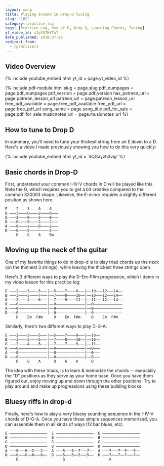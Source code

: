 ```yaml
---
layout: song
title: Playing around in Drop-D tuning
slug: "162"
category: practice_log
tags: [Practice Log, Key of D, Drop D, Learning Chords, Tuning]
yt_video_id: s1yXG7HYTuY
date_published: 2018-07-20
redirect_from:
  - /practice/1
---
```


## Video Overview

{% include youtube_embed.html yt_id = page.yt_video_id %}

{% include pdf-module.html slug = page.slug pdf_numpages = page.pdf_numpages pdf_version = page.pdf_version has_patreon_url = page.patreon_lesson_url patreon_url = page.patreon_lesson_url free_pdf_available = page.free_pdf_available free_pdf_url = page.free_pdf_url song_name = page.song_title pdf_for_sale = page.pdf_for_sale musicnotes_url = page.musicnotes_url %}

## How to tune to Drop D

In summary, you'll need to tune your thickest string from an E down to a D. Here's a video I made previously showing you how to do this very quickly:

{% include youtube_embed.html yt_id = 'dQGayzh3vig' %}

## Basic chords in Drop-D

First, understand your common I-IV-V chords in D will be played like this. Note the G, which requires you to get a bit creative compared to the common 320003 shape. Likewise, the E-minor requires a slightly different position as shown here.

    E –––2––––3––––0––––0–––
    B –––3––––0––––2––––0–––
    G –––2––––0––––2––––0–––
    D –––0––––0––––2––––2–––
    A –––0––––x––––0––––2–––
    D –––0––––5–––––––––2–––
         D    G    A    Em

## Moving up the neck of the guitar

One of my favorite things to do in drop-d is to play triad chords up the neck (on the thinnest 3 strings), while leaving the thickest three strings open.

Here's 3 different ways to play the D-Em-F#m progression, which I demo in my video lesson for this practice log:

    E –––2––––3––––5–––|––5––––7––––9–––|––10–––12–––14––
    B –––3––––5––––7–––|––7––––8––––10––|––10–––12–––14––
    G –––2––––4––––6–––|––7––––9––––11––|––11–––12–––14––
    D –––0–––––––––––––|––0–––––––––––––|––0–––––––––––––
    A –––0–––––––––––––|––0–––––––––––––|––0–––––––––––––
    D –––0–––––––––––––|––0–––––––––––––|––0–––––––––––––
         D    Em  F#m     D    Em  F#m     D    Em  F#m

Similarly, here's two different ways to play D-G-A:

    E –––2––––3––––5–––|––5––––7––––9–––|––10––
    B –––3––––3––––5–––|––7––––8––––10––|––10––
    G –––2––––4––––6–––|––7––––7––––9–––|––11––
    D –––0–––––––––––––|––0–––––––––––––|––0–––
    A –––0–––––––––––––|––0–––––––––––––|––0–––
    D –––0–––––––––––––|––0–––––––––––––|––0–––
         D    G    A      D    G    A      D

The idea with these triads, is to learn & memorize the chords -- esepcially the "D" positions as they serve as your home base. Once you have them figured out, enjoy moving up and down through the other positions. Try to play around and make up progressions using these building blocks.

## Bluesy riffs in drop-d

Finally, here's how to play a very bluesy sounding sequence in the I-IV-V chords of D-G-A. Once you have these simple sequences memorized, you can assemble them in all kinds of ways (12 bar blues, etc).

    E –––––––––––––––––  E –––––––––––––––––  E –––––––––––––––––
    B –––––––––––––––––  B –––––––––––––––––  B –––––––––––––––––
    G –––––––––––––––––  G –––––––––––––––––  G –––––––––––––––––
    D –––––––––––––––––  D –––––––––––––––––  D –––––––––––––––––
    A –––0–––0––2–––2––  A –––5–––5––7–––7––  A –––7–––7––9–––9––
    D –––0–––0––0–––0––  D –––5–––5––5–––5––  D –––7–––7––7–––7––
         D                    G                    A
